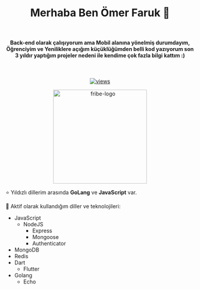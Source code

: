 <h1 align="center"> Merhaba Ben Ömer Faruk 👋 </h1>

<h4 align="center" style="padding: 34px 0;"> Back-end olarak çalışıyorum ama Mobil alanına yönelmiş durumdayım, Öğrenciyim ve Yeniliklere açığım küçüklüğümden belli kod yazıyorum son 3 yıldır yaptığım projeler nedeni ile kendime çok fazla bilgi kattım :) </h4>

<p align="center">
  <a href="https://github.com/ofarukbicer/">
    <img src="https://visitor-badge.laobi.icu/badge?page_id=ofarukbicer" alt="views"/>
  </a>
</p>

<p align="center">
  <a href="https://fribe.org">
    <img src="https://www.fribe.org/img/fribe-logo.6d56bda4.svg" width="250" alt="fribe-logo"/>
  </a>
</p>

⭐ Yıldızlı dillerim arasında **GoLang** ve **JavaScript** var.

🚀 Aktif olarak kullandığım diller ve teknolojileri:
- JavaScript
  - NodeJS
    - Express
    - Mongoose
    - Authenticator
- MongoDB
- Redis
- Dart
  - Flutter
- Golang
  - Echo

